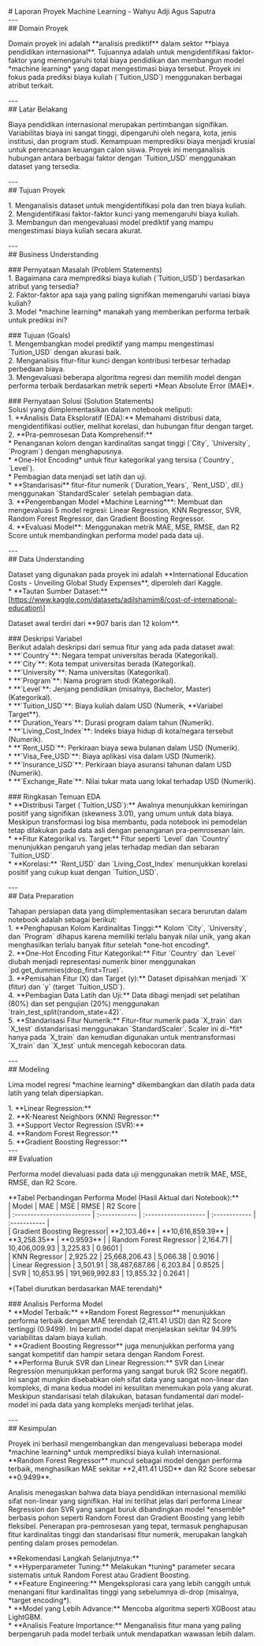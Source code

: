 \# Laporan Proyek Machine Learning \- Wahyu Adji Agus Saputra  
\---  
\#\# Domain Proyek

Domain proyek ini adalah \*\*analisis prediktif\*\* dalam sektor \*\*biaya pendidikan internasional\*\*. Tujuannya adalah untuk mengidentifikasi faktor-faktor yang memengaruhi total biaya pendidikan dan membangun model \*machine learning\* yang dapat mengestimasi biaya tersebut. Proyek ini fokus pada prediksi biaya kuliah (\`Tuition\_USD\`) menggunakan berbagai atribut terkait.

\---  
\#\# Latar Belakang

Biaya pendidikan internasional merupakan pertimbangan signifikan. Variabilitas biaya ini sangat tinggi, dipengaruhi oleh negara, kota, jenis institusi, dan program studi. Kemampuan memprediksi biaya menjadi krusial untuk perencanaan keuangan calon siswa. Proyek ini menganalisis hubungan antara berbagai faktor dengan \`Tuition\_USD\` menggunakan dataset yang tersedia.

\---  
\#\# Tujuan Proyek

1\.  Menganalisis dataset untuk mengidentifikasi pola dan tren biaya kuliah.  
2\.  Mengidentifikasi faktor-faktor kunci yang memengaruhi biaya kuliah.  
3\.  Membangun dan mengevaluasi model prediktif yang mampu mengestimasi biaya kuliah secara akurat.

\---  
\#\# Business Understanding

\#\#\# Pernyataan Masalah (Problem Statements)  
1\.  Bagaimana cara memprediksi biaya kuliah (\`Tuition\_USD\`) berdasarkan atribut yang tersedia?  
2\.  Faktor-faktor apa saja yang paling signifikan memengaruhi variasi biaya kuliah?  
3\.  Model \*machine learning\* manakah yang memberikan performa terbaik untuk prediksi ini?

\#\#\# Tujuan (Goals)  
1\.  Mengembangkan model prediktif yang mampu mengestimasi \`Tuition\_USD\` dengan akurasi baik.  
2\.  Menganalisis fitur-fitur kunci dengan kontribusi terbesar terhadap perbedaan biaya.  
3\.  Mengevaluasi beberapa algoritma regresi dan memilih model dengan performa terbaik berdasarkan metrik seperti \*Mean Absolute Error (MAE)\*.

\#\#\# Pernyataan Solusi (Solution Statements)  
Solusi yang diimplementasikan dalam notebook meliputi:  
1\.  \*\*Analisis Data Eksploratif (EDA):\*\* Memahami distribusi data, mengidentifikasi outlier, melihat korelasi, dan hubungan fitur dengan target.  
2\.  \*\*Pra-pemrosesan Data Komprehensif:\*\*  
    \* Penanganan kolom dengan kardinalitas sangat tinggi (\`City\`, \`University\`, \`Program\`) dengan menghapusnya.  
    \* \*One-Hot Encoding\* untuk fitur kategorikal yang tersisa (\`Country\`, \`Level\`).  
    \* Pembagian data menjadi set latih dan uji.  
    \* \*\*Standarisasi\*\* fitur-fitur numerik (\`Duration\_Years\`, \`Rent\_USD\`, dll.) menggunakan \`StandardScaler\` setelah pembagian data.  
3\.  \*\*Pengembangan Model \*Machine Learning\*\*\*: Membuat dan mengevaluasi 5 model regresi: Linear Regression, KNN Regressor, SVR, Random Forest Regressor, dan Gradient Boosting Regressor.  
4\.  \*\*Evaluasi Model\*\*: Menggunakan metrik MAE, MSE, RMSE, dan R2 Score untuk membandingkan performa model pada data uji.

\---  
\#\# Data Understanding

Dataset yang digunakan pada proyek ini adalah \*\*International Education Costs \- Unveiling Global Study Expenses\*\*, diperoleh dari Kaggle.  
\* \*\*Tautan Sumber Dataset:\*\* \[https://www.kaggle.com/datasets/adilshamim8/cost-of-international-education\]

Dataset awal terdiri dari \*\*907 baris dan 12 kolom\*\*.

\#\#\# Deskripsi Variabel  
Berikut adalah deskripsi dari semua fitur yang ada pada dataset awal:  
\* \*\*\`Country\`\*\*: Negara tempat universitas berada (Kategorikal).  
\* \*\*\`City\`\*\*: Kota tempat universitas berada (Kategorikal).  
\* \*\*\`University\`\*\*: Nama universitas (Kategorikal).  
\* \*\*\`Program\`\*\*: Nama program studi (Kategorikal).  
\* \*\*\`Level\`\*\*: Jenjang pendidikan (misalnya, Bachelor, Master) (Kategorikal).  
\* \*\*\`Tuition\_USD\`\*\*: Biaya kuliah dalam USD (Numerik, \*\*Variabel Target\*\*).  
\* \*\*\`Duration\_Years\`\*\*: Durasi program dalam tahun (Numerik).  
\* \*\*\`Living\_Cost\_Index\`\*\*: Indeks biaya hidup di kota/negara tersebut (Numerik).  
\* \*\*\`Rent\_USD\`\*\*: Perkiraan biaya sewa bulanan dalam USD (Numerik).  
\* \*\*\`Visa\_Fee\_USD\`\*\*: Biaya aplikasi visa dalam USD (Numerik).  
\* \*\*\`Insurance\_USD\`\*\*: Perkiraan biaya asuransi tahunan dalam USD (Numerik).  
\* \*\*\`Exchange\_Rate\`\*\*: Nilai tukar mata uang lokal terhadap USD (Numerik).

\#\#\# Ringkasan Temuan EDA  
\* \*\*Distribusi Target (\`Tuition\_USD\`):\*\* Awalnya menunjukkan kemiringan positif yang signifikan (skewness 3.01), yang umum untuk data biaya. Meskipun transformasi log bisa membantu, pada notebook ini pemodelan tetap dilakukan pada data asli dengan penanganan pra-pemrosesan lain.  
\* \*\*Fitur Kategorikal vs. Target:\*\* Fitur seperti \`Level\` dan \`Country\` menunjukkan pengaruh yang jelas terhadap median dan sebaran \`Tuition\_USD\`.  
\* \*\*Korelasi:\*\* \`Rent\_USD\` dan \`Living\_Cost\_Index\` menunjukkan korelasi positif yang cukup kuat dengan \`Tuition\_USD\`.

\---  
\#\# Data Preparation

Tahapan persiapan data yang diimplementasikan secara berurutan dalam notebook adalah sebagai berikut:  
1\.  \*\*Penghapusan Kolom Kardinalitas Tinggi:\*\* Kolom \`City\`, \`University\`, dan \`Program\` dihapus karena memiliki terlalu banyak nilai unik, yang akan menghasilkan terlalu banyak fitur setelah \*one-hot encoding\*.  
2\.  \*\*One-Hot Encoding Fitur Kategorikal:\*\* Fitur \`Country\` dan \`Level\` diubah menjadi representasi numerik biner menggunakan \`pd.get\_dummies(drop\_first=True)\`.  
3\.  \*\*Pemisahan Fitur (X) dan Target (y):\*\* Dataset dipisahkan menjadi \`X\` (fitur) dan \`y\` (target \`Tuition\_USD\`).  
4\.  \*\*Pembagian Data Latih dan Uji:\*\* Data dibagi menjadi set pelatihan (80%) dan set pengujian (20%) menggunakan \`train\_test\_split(random\_state=42)\`.  
5\.  \*\*Standarisasi Fitur Numerik:\*\* Fitur-fitur numerik pada \`X\_train\` dan \`X\_test\` distandarisasi menggunakan \`StandardScaler\`. Scaler ini di-\*fit\* hanya pada \`X\_train\` dan kemudian digunakan untuk mentransformasi \`X\_train\` dan \`X\_test\` untuk mencegah kebocoran data.

\---  
\#\# Modeling

Lima model regresi \*machine learning\* dikembangkan dan dilatih pada data latih yang telah dipersiapkan.

1\.  \*\*Linear Regression:\*\*   
2\.  \*\*K-Nearest Neighbors (KNN) Regressor:\*\*  
3\.  \*\*Support Vector Regression (SVR):\*\*   
4\.  \*\*Random Forest Regressor:\*\*   
5\.  \*\*Gradient Boosting Regressor:\*\*   
\---  
\#\# Evaluation

Performa model dievaluasi pada data uji menggunakan metrik MAE, MSE, RMSE, dan R2 Score.

\*\*Tabel Perbandingan Performa Model (Hasil Aktual dari Notebook):\*\*  
 | Model | MAE | MSE | RMSE | R2 Score |  
 | :------------------------ | :------------ | :------------------- | :------------ | :----------- |  
 | Gradient Boosting Regressor| \*\*2,103.46\*\* | \*\*10,616,859.39\*\* | \*\*3,258.35\*\* | \*\*0.9593\*\* | | Random Forest Regressor | 2,164.71 | 10,406,009.93 | 3,225.83 | 0.9601 |   
| KNN Regressor | 2,925.22 | 25,668,206.43 | 5,066.38 | 0.9016 |   
| Linear Regression | 3,501.91 | 38,487,687.86 | 6,203.84 | 0.8525 |   
| SVR | 10,853.95 | 191,969,992.83 | 13,855.32 | 0.2641 |

 \*(Tabel diurutkan berdasarkan MAE terendah)\*

\#\#\# Analisis Performa Model  
\* \*\*Model Terbaik:\*\* \*\*Random Forest Regressor\*\* menunjukkan performa terbaik dengan MAE terendah (2,411.41 USD) dan R2 Score tertinggi (0.9499). Ini berarti model dapat menjelaskan sekitar 94.99% variabilitas dalam biaya kuliah.  
\* \*\*Gradient Boosting Regressor\*\* juga menunjukkan performa yang sangat kompetitif dan hampir setara dengan Random Forest.  
\* \*\*Performa Buruk SVR dan Linear Regression:\*\* SVR dan Linear Regression menunjukkan performa yang sangat buruk (R2 Score negatif). Ini sangat mungkin disebabkan oleh sifat data yang sangat non-linear dan kompleks, di mana kedua model ini kesulitan menemukan pola yang akurat. Meskipun standarisasi telah dilakukan, batasan fundamental dari model-model ini pada data yang kompleks menjadi terlihat jelas.

\---  
\#\# Kesimpulan

Proyek ini berhasil mengembangkan dan mengevaluasi beberapa model \*machine learning\* untuk memprediksi biaya kuliah internasional. \*\*Random Forest Regressor\*\* muncul sebagai model dengan performa terbaik, menghasilkan MAE sekitar \*\*2,411.41 USD\*\* dan R2 Score sebesar \*\*0.9499\*\*.

Analisis menegaskan bahwa data biaya pendidikan internasional memiliki sifat non-linear yang signifikan. Hal ini terlihat jelas dari performa Linear Regression dan SVR yang sangat buruk dibandingkan model \*ensemble\* berbasis pohon seperti Random Forest dan Gradient Boosting yang lebih fleksibel. Penerapan pra-pemrosesan yang tepat, termasuk penghapusan fitur kardinalitas tinggi dan standarisasi fitur numerik, merupakan langkah penting dalam proses pemodelan.

\*\*Rekomendasi Langkah Selanjutnya:\*\*  
\* \*\*Hyperparameter Tuning:\*\* Melakukan \*tuning\* parameter secara sistematis untuk Random Forest atau Gradient Boosting.  
\* \*\*Feature Engineering:\*\* Mengeksplorasi cara yang lebih canggih untuk menangani fitur kardinalitas tinggi yang sebelumnya di-drop (misalnya, \*target encoding\*).  
\* \*\*Model yang Lebih Advance:\*\* Mencoba algoritma seperti XGBoost atau LightGBM.  
\* \*\*Analisis Feature Importance:\*\* Menganalisis fitur mana yang paling berpengaruh pada model terbaik untuk mendapatkan wawasan lebih dalam.  
